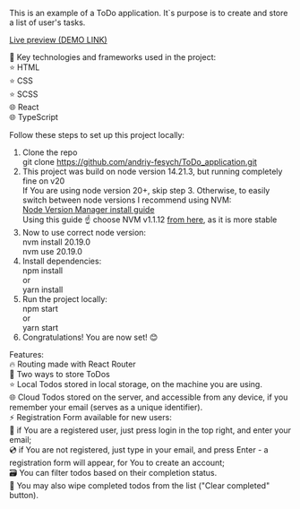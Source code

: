 This is an example of a ToDo application.
It`s purpose is to create and store a list of user's tasks.

[Live preview (DEMO LINK)](https://andriy-fesych.github.io/ToDo_application/)

📌 Key technologies and frameworks used in the project:<br/>
⭐ HTML<br/>
⭐ CSS<br/>
⭐ SCSS<br/>
🌐 React<br/>
🌐 TypeScript<br/>

Follow these steps to set up this project locally:<br/>
1. Clone the repo<br/>
git clone https://github.com/andriy-fesych/ToDo_application.git<br/>
2. This project was build on node version 14.21.3, but running completely fine on v20<br/>
If You are using node version 20+, skip step 3. Otherwise, to easily switch between node versions I recommend using NVM:<br/>
[Node Version Manager install guide](https://www.freecodecamp.org/news/node-version-manager-nvm-install-guide/)<br/>
Using this guide ☝️ choose NVM v1.1.12 [from here](https://github.com/coreybutler/nvm-windows/releases/tag/1.1.12), as it is more stable<br/>
3. Now to use correct node version:<br/>
nvm install 20.19.0<br/>
nvm use 20.19.0<br/>
4. Install dependencies:<br/>
npm install<br/>
or<br/>
yarn install<br/>
5. Run the project locally:<br/>
npm start<br/>
or<br/>
yarn start<br/>
6. Congratulations! You are now set! 😊<br/>


Features:<br/>
🔥 Routing made with React Router<br/>
💾 Two ways to store ToDos<br/>
      ⭐ Local Todos stored in local storage, on the machine you are using.<br/>
      🌐 Cloud Todos stored on the server, and accessible from any device, if you remember your email (serves as a unique identifier).<br/>
⚡ Registration Form available for new users:<br/>
      📀 if You are a registered user, just press login in the top right, and enter your email;<br/>
      💿 if You are not registered, just type in your email, and press Enter - a registration form will appear, for You to create an account;<br/>
🗃️ You can filter todos based on their completion status.<br/>
🧽 You may also wipe completed todos from the list ("Clear completed" button).<br/>
